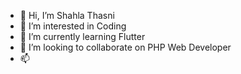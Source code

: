 - 👋 Hi, I’m Shahla Thasni
- 👀 I’m interested in Coding
- 🌱 I’m currently learning Flutter
- 💞️ I’m looking to collaborate on PHP Web Developer
- 📫 

<!---
shahlathasni3/shahlathasni3 is a ✨ special ✨ repository because its `README.md` (this file) appears on your GitHub profile.
You can click the Preview link to take a look at your changes.
--->
